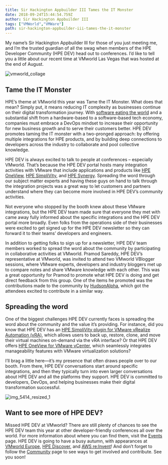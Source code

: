 ```yaml
---
title: Sir Hackington Appbuilder III Tames the IT Monster
date: 2018-09-24T15:44:54.759Z
author: Sir Hackington Appbuilder III 
tags: ["VMWorld","VMWare"]
path: sir-hackington-appbuilder-iii-tames-the-it-monster
---
```

My name’s Sir Hackington Appbuilder III for those of you just meeting me, and I’m the trusted guardian of all the swag when members of the HPE Developer Community (HPE DEV) head out to conferences. I’d like to tell you a little about our recent time at VMworld Las Vegas that was hosted at the end of August.

![vmworld_collage](https://hpe-developer-portal.s3.amazonaws.com/uploads/media/2018/9/vmworld_collage-1538516807872.jpg)

## Tame the IT Monster 


HPE’s theme at VMworld this year was Tame the IT Monster. What does that mean? Simply put, it means reducing IT complexity as businesses continue on their digital transformation journey. With [software eating the world](https://www.wsj.com/articles/SB10001424053111903480904576512250915629460) and a substantial shift from a hardware-based to a software-based tech economy, companies must embrace a DevOps mindset to increase their opportunity for new business growth and to serve their customers better. HPE DEV promotes taming the IT monster with a two-pronged approach: by offering multiple integrations for HPE products, and by building deep connections to developers across the industry to collaborate and pool collective knowledge.  


HPE DEV is always excited to talk to people at conferences – especially VMworld. That’s because the HPE DEV portal hosts many integration activities with VMware that include applications and products like [HPE OneView](https://developer.hpe.com/platform/hpe-oneview/home), [HPE SimpliVity](https://developer.hpe.com/platform/hpe-simplivity/home), and [HPE Synergy](https://www.hpe.com/us/en/integrated-systems/synergy.html). Spreading the word through our subject matter experts and having these guys on hand to talk through the integration projects was a great way to let customers and partners understand where they can become more involved in HPE DEV’s community activities.   

Not everyone who stopped by the booth knew about these VMware integrations, but the HPE DEV team made sure that everyone they met with came away fully informed about the specific integrations and the HPE DEV portal more broadly. Even folks from the operations side of their businesses were excited to get signed up for the HPE DEV newsletter so they can forward it to their teams’ developers and engineers.  


In addition to getting folks to sign up for a newsletter, HPE DEV team members worked to spread the word about the community by participating in collaborative activities at VMworld. Pramod Sareddy, HPE DEV’s representative at VMworld, was invited to attend two VMworld VBlogger sessions, where VMware experts, developers and industry bloggers met up to compare notes and share VMware knowledge with each other. This was a great opportunity for Pramod to promote what HPE DEV is doing and get direct feedback from this group. One of the items he promoted was the contributions made to the community by [HudsonAlpha](https://developer.hpe.com/blog/the-advent-of-ephemeral-infrastructure-as-code), which got the attendees excited to contribute in a similar way.



## Spreading the word


One of the biggest challenges HPE DEV currently faces is spreading the word about the community and the value it’s providing. For instance, did you know that HPE DEV has an [HPE SimpliVity plugin for VMware vRealize Automation (vRA)](https://github.com/HewlettPackard/simplivity-vra-plugin), which allows users to back up, restore, clone, and move their virtual machines on-demand via the vRA interface? Or that HPE DEV offers [HPE OneView for VMware vCenter](https://www.hpe.com/us/en/product-catalog/detail/pip.4152978.html), which seamlessly integrates manageability features with VMware virtualization solutions? 

I’ll brag a little here—it’s my presence that often draws people over to our booth. From there, HPE DEV conversations start around specific integrations, and then they typically turn into even larger conversations about HPE DEV and all the platforms they support. HPE DEV is committed to developers, DevOps, and helping businesses make their digital transformation successful. 

![img_5414_resized_1](https://hpe-developer-portal.s3.amazonaws.com/uploads/media/2018/9/img_5414_resized_1-1538501085089.jpg)

## Want to see more of HPE DEV?  

Missed HPE DEV at VMworld? There are still plenty of chances to see the HPE DEV team this year at other developer-friendly conferences all over the world. For more information about where you can find them, visit the [Events](https://developer.hpe.com/events) page. HPE DEV is going to have a busy autumn, with appearances at [VMworld Europe](https://www.vmworld.com/en/europe/index.html), [HPE Discover](https://www.hpe.com/events/discover/), and [AWS re:Invent](https://reinvent.awsevents.com/)! And don’t forget to follow the [Community](https://developer.hpe.com/community) page to see ways to get involved and contribute. See you soon!